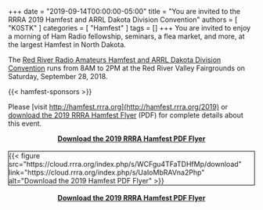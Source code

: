 +++
date = "2019-09-14T00:00:00-05:00"
title = "You are invited to the RRRA 2019 Hamfest and ARRL Dakota Division Convention"
authors = [ "K0STK" ]
categories = [ "Hamfest" ]
tags = []
+++
You are invited to enjoy a morning of Ham Radio fellowship, seminars,
a flea market, and more, at the largest Hamfest in North Dakota.

The [Red River Radio Amateurs Hamfest and ARRL Dakota Division Convention](http://hamfest.rrra.org/2019)
runs from 8AM to 2PM at the Red River Valley Fairgrounds on Saturday,
September 28, 2018.

{{< hamfest-sponsors >}}
<br />

Please [visit http://hamfest.rrra.org](http://hamfest.rrra.org/2019) or
[download the 2019 RRRA Hamfest Flyer](https://rrra.org/s/UaIoMbRAVna2Php)
(PDF) for complete details about this event.

<!--more-->

<div style="text-align: center;"><strong><a href="https://cloud.rrra.org/index.php/s/UaIoMbRAVna2Php">Download the 2019 RRRA Hamfest PDF Flyer</a></strong></div>
<br />
<div style="border:1px solid black">
{{< figure src="https://cloud.rrra.org/index.php/s/WCFgu4TFaTDHfMp/download" link="https://cloud.rrra.org/index.php/s/UaIoMbRAVna2Php" alt="Download the 2019 Hamfest PDF Flyer" >}}
</div>
<br />
<div style="text-align: center;"><strong><a href="https://cloud.rrra.org/index.php/s/UaIoMbRAVna2Php">Download the 2019 RRRA Hamfest PDF Flyer</a></strong></div>

